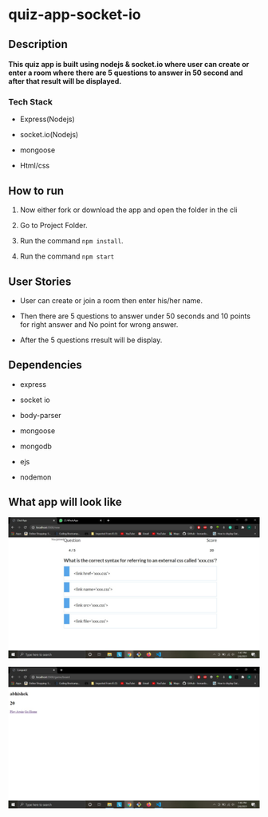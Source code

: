 # quiz-app-socket-io

## Description

#### This quiz app is built using nodejs & socket.io where user can create or enter a room where there are 5 questions to answer in 50 second and after that result will be displayed. 


### Tech Stack

- Express(Nodejs)

- socket.io(Nodejs)

- mongoose

- Html/css


## How to run

1. Now either fork or download the app and open the folder in the cli

2. Go to Project Folder.

3. Run the command `npm install`.

4. Run the command `npm start`

## User Stories

- User can create or join a room then enter his/her name.

- Then there are 5 questions to answer under 50 seconds and 10 points for right answer and No point for wrong answer.

- After the 5 questions rresult will be display.

## Dependencies

- express

- socket io

- body-parser

- mongoose

- mongodb

- ejs

- nodemon

## What app will look like

![Screenshot_1](https://github.com/Flux99/quiz-app-socket-io/blob/master/screenshot/screenshot_0.jpeg?raw=true)

![Screenshot_2](https://github.com/Flux99/quiz-app-socket-io/blob/master/screenshot/screenshot_1.jpeg?raw=true)
